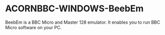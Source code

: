 # ACORNBBC-WINDOWS-BeebEm
BeebEm is a BBC Micro and Master 128 emulator. It enables you to run BBC Micro software on your PC. 
